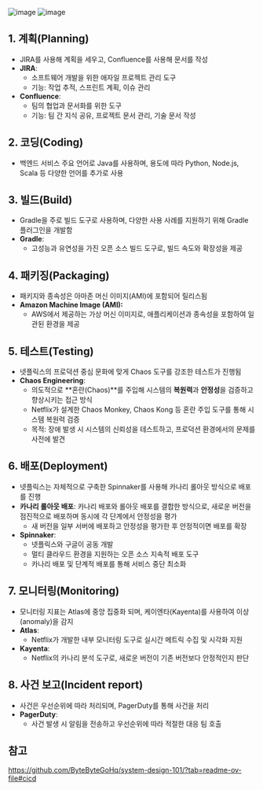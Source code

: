 ![image](https://github.com/user-attachments/assets/d5414bc3-8835-4c8c-a350-664cf3badad2)
![image](https://github.com/user-attachments/assets/b80d6015-8028-439e-a6c1-6d43a7453ac7)

## **1. 계획(Planning)**

- JIRA를 사용해 계획을 세우고, Confluence를 사용해 문서를 작성
- **JIRA**:
    - 소프트웨어 개발을 위한 애자일 프로젝트 관리 도구
    - 기능: 작업 추적, 스프린트 계획, 이슈 관리
- **Confluence**:
    - 팀의 협업과 문서화를 위한 도구
    - 기능: 팀 간 지식 공유, 프로젝트 문서 관리, 기술 문서 작성
    

## **2. 코딩(Coding)**

- 백엔드 서비스 주요 언어로 Java를 사용하며, 용도에 따라 Python, Node.js, Scala 등 다양한 언어를 추가로 사용

## **3. 빌드(Build)**

- Gradle을 주로 빌드 도구로 사용하며, 다양한 사용 사례를 지원하기 위해 Gradle 플러그인을 개발함
- **Gradle**:
    - 고성능과 유연성을 가진 오픈 소스 빌드 도구로, 빌드 속도와 확장성을 제공

## **4. 패키징(Packaging)**

- 패키지와 종속성은 아마존 머신 이미지(AMI)에 포함되어 릴리스됨
- **Amazon Machine Image (AMI):**
    - AWS에서 제공하는 가상 머신 이미지로, 애플리케이션과 종속성을 포함하여 일관된 환경을 제공
    

## **5. 테스트(Testing)**

- 넷플릭스의 프로덕션 중심 문화에 맞게 Chaos 도구를 강조한 테스트가 진행됨
- **Chaos Engineering**:
    - 의도적으로 **혼란(Chaos)**를 주입해 시스템의 **복원력**과 **안정성**을 검증하고 향상시키는 접근 방식
    - Netflix가 설계한 Chaos Monkey, Chaos Kong 등 혼란 주입 도구를 통해 시스템 복원력 검증
    - 목적: 장애 발생 시 시스템의 신뢰성을 테스트하고, 프로덕션 환경에서의 문제를 사전에 발견

## **6. 배포(Deployment)**

- 넷플릭스는 자체적으로 구축한 Spinnaker를 사용해 카나리 롤아웃 방식으로 배포를 진행
- **카나리 롤아웃 배포**: 카나리 배포와 롤아웃 배포를 결합한 방식으로, 새로운 버전을 점진적으로 배포하며 동시에 각 단계에서 안정성을 평가
    - 새 버전을 일부 서버에 배포하고 안정성을 평가한 후 안정적이면 배포를 확장
- **Spinnaker**:
    - 넷플릭스와 구글이 공동 개발
    - 멀티 클라우드 환경을 지원하는 오픈 소스 지속적 배포 도구
    - 카나리 배포 및 단계적 배포를 통해 서비스 중단 최소화

## **7. 모니터링(Monitoring)**

- 모니터링 지표는 Atlas에 중앙 집중화 되며,  케이엔타(Kayenta)를 사용하여 이상(anomaly)을 감지
- **Atlas**:
    - Netflix가 개발한 내부 모니터링 도구로 실시간 메트릭 수집 및 시각화 지원
- **Kayenta**:
    - Netflix의 카나리 분석 도구로, 새로운 버전이 기존 버전보다 안정적인지 판단

## **8. 사건 보고(Incident report)**

- 사건은 우선순위에 따라 처리되며, PagerDuty를 통해 사건을 처리
- **PagerDuty**:
    - 사건 발생 시 알림을 전송하고 우선순위에 따라 적절한 대응 팀 호출
 
## 참고
https://github.com/ByteByteGoHq/system-design-101/?tab=readme-ov-file#cicd
